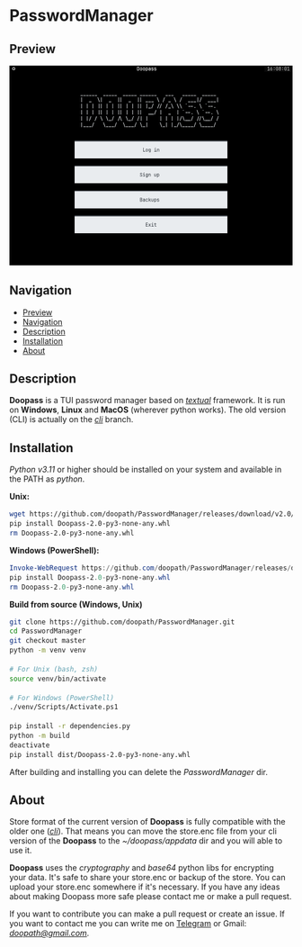 # PasswordManager

## Preview

![no image](https://raw.githubusercontent.com/doopath/PasswordManager/master/assets/preview.png)


## Navigation

<ul>
  <li><a href="#preview">Preview</a></li>
  <li><a href="#navigation">Navigation</a></li>
  <li><a href="#description">Description</a></li>
  <li><a href="#installation">Installation</a></li>
  <li><a href="#about">About</a></li>
</ul>

## Description

**Doopass** is a TUI password manager based on [_textual_](https://github.com/textualize/textual/) framework. It is run on **Windows**, **Linux** and **MacOS** (wherever python works). The old version (CLI) is actually on the [_cli_](https://github.com/doopath/PasswordManager/tree/cli) branch.


## Installation

*Python v3.11* or higher should be installed on your system and available in the PATH as *python*.

**Unix:**
```bash
wget https://github.com/doopath/PasswordManager/releases/download/v2.0/Doopass-2.0-py3-none-any.whl
pip install Doopass-2.0-py3-none-any.whl
rm Doopass-2.0-py3-none-any.whl
```

**Windows (PowerShell):**
```powershell
Invoke-WebRequest https://github.com/doopath/PasswordManager/releases/download/v2.0/Doopass-2.0-py3-none-any.whl -OutFile Doopass-2.0-py3-none-any.whl
pip install Doopass-2.0-py3-none-any.whl
rm Doopass-2.0-py3-none-any.whl
```

**Build from source (Windows, Unix)**
```bash
git clone https://github.com/doopath/PasswordManager.git
cd PasswordManager
git checkout master
python -m venv venv

# For Unix (bash, zsh)
source venv/bin/activate

# For Windows (PowerShell)
./venv/Scripts/Activate.ps1

pip install -r dependencies.py
python -m build
deactivate
pip install dist/Doopass-2.0-py3-none-any.whl
```

After building and installing you can delete the *PasswordManager* dir.

## About
Store format of the current version of **Doopass** is fully compatible with the older one ([_cli_](https://github.com/doopath/PasswordManager/tree/cli)). That means you can move the store.enc file from your cli version of the **Doopass** to the *~/doopass/appdata* dir and you will able to use it.


**Doopass** uses the _cryptography_ and _base64_ python libs for encrypting your data. It's safe to share your store.enc or backup of the store. You can upload your store.enc somewhere if it's necessary. If you have any ideas about making Doopass more safe please contact me or make a pull request.


If you want to contribute you can make a pull request or create an issue. If you want to contact me you can write me on [Telegram](https://t.me/doopath) or Gmail: *doopath@gmail.com*.
